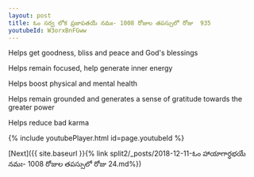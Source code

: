 ```yaml
---
layout: post
title: ఓం సర్వ లోక ప్రజాపతయే నమః- 1008 రోజుల తపస్సులో రోజు  935
youtubeId: W3orxBnFGww
---
```

 
 
Helps get goodness, bliss and peace and God's blessings
 
Helps remain focused, help generate inner energy 
 
Helps boost physical and mental health 
 
Helps remain grounded and generates a sense of gratitude towards the greater power 
 
Helps reduce bad karma
 
 
 
 


{% include youtubePlayer.html id=page.youtubeId %}
 
[Next]({{ site.baseurl }}{% link  split2/_posts/2018-12-11-ఓం హాయాగార్ధభయే నమః- 1008 రోజుల తపస్సులో రోజు 24.md%})
 
